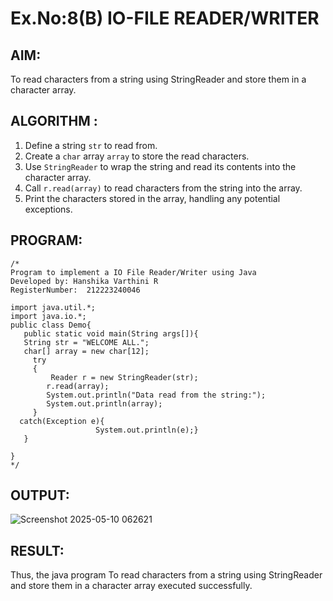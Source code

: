 # Ex.No:8(B) IO-FILE READER/WRITER
## AIM:
To read characters from a string using StringReader and store them in a character array.

## ALGORITHM :

1. Define a string `str` to read from.
2. Create a `char` array `array` to store the read characters.
3. Use `StringReader` to wrap the string and read its contents into the character array.
4. Call `r.read(array)` to read characters from the string into the array.
5. Print the characters stored in the array, handling any potential exceptions.



## PROGRAM:
 ```
/*
Program to implement a IO File Reader/Writer using Java
Developed by: Hanshika Varthini R
RegisterNumber:  212223240046

import java.util.*;
import java.io.*;
public class Demo{
    public static void main(String args[]){
    String str = "WELCOME ALL.";
    char[] array = new char[12];
      try
      {
          Reader r = new StringReader(str);
         r.read(array);
         System.out.println("Data read from the string:");
         System.out.println(array);
      }
   catch(Exception e){
                    System.out.println(e);}
    }
                    
}
*/
```


## OUTPUT:


![Screenshot 2025-05-10 062621](https://github.com/user-attachments/assets/cf313115-0581-4ec6-b740-6eb137e1e1f4)

## RESULT:
Thus, the java program To read characters from a string using StringReader and store them in a character array executed successfully.



